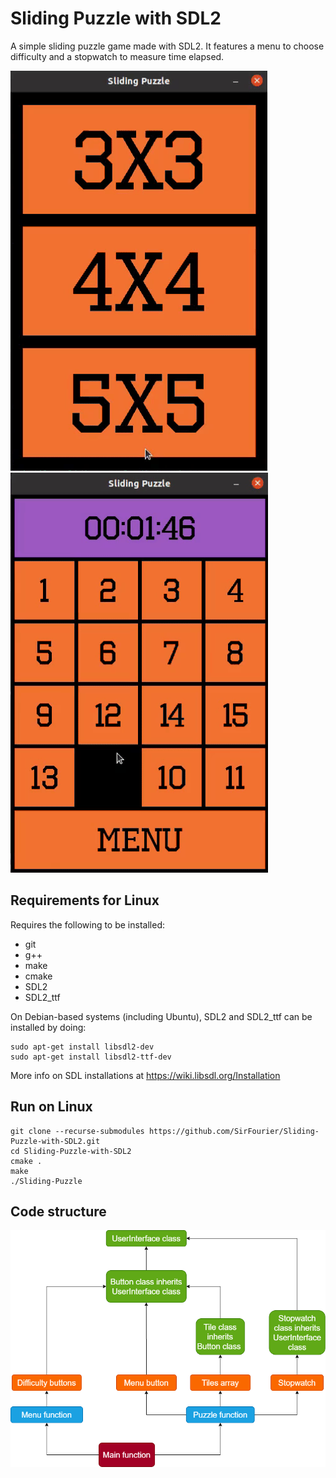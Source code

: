 # Sliding Puzzle with SDL2
A simple sliding puzzle game made with SDL2. It features a menu to choose difficulty and a stopwatch to measure time elapsed.

![Sliding-Puzzle-gif-1](assets/Sliding-Puzzle-1.gif?raw=true)
![Sliding-Puzzle-gif-2](assets/Sliding-Puzzle-2.gif?raw=true)

## Requirements for Linux
Requires the following to be installed:
  - git
  - g++
  - make
  - cmake
  - SDL2
  - SDL2_ttf
 
On Debian-based systems (including Ubuntu), SDL2 and SDL2_ttf can be installed by doing:
```
sudo apt-get install libsdl2-dev
sudo apt-get install libsdl2-ttf-dev
```

More info on SDL installations at https://wiki.libsdl.org/Installation

## Run on Linux
```
git clone --recurse-submodules https://github.com/SirFourier/Sliding-Puzzle-with-SDL2.git
cd Sliding-Puzzle-with-SDL2
cmake .
make
./Sliding-Puzzle
```

## Code structure
![diagram-of-code-structure](assets/code-structure.png?raw=true)
